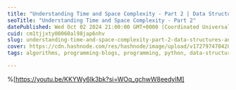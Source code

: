 ```yaml
---
title: "Understanding Time and Space Complexity - Part 2 | Data Structures and Algorithms"
seoTitle: "Understanding Time and Space Complexity - Part 2"
datePublished: Wed Oct 02 2024 21:00:00 GMT+0000 (Coordinated Universal Time)
cuid: cm1tjjxty00060al98jap6nhv
slug: understanding-time-and-space-complexity-part-2-data-structures-and-algorithms
cover: https://cdn.hashnode.com/res/hashnode/image/upload/v1727974704207/4ac18244-5bf0-4ddd-8362-36cf42be4666.png
tags: algorithms, programming-blogs, programming, python, data-structures

---
```


%[https://youtu.be/KKYWy6Ik3bk?si=WOq_gchwW8eedylM]